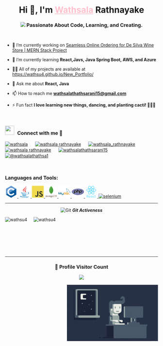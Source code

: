 

<h1 align="center">Hi 👋, I'm <a href="https://100rabhcsmc.github.io/Me.io/" target="_blank" style="color:pink;">Wathsala</a> Rathnayake</h1>

 


<h3 align="center">  <picture><img src = "https://github.com/7oSkaaa/7oSkaaa/blob/main/Images/about_me.gif?raw=true" width = 50px></picture> Passionate About Code, Learning, and Creating. </h3>


 </br>

- 🔭 I’m currently working on [Seamless Online Ordering for De Silva Wine Store | MERN Stack Project](https://github.com/ZNilakshi/Capstone-Project.git)

- 🌱 I’m currently learning **React,Javs, Java Spring Boot, AWS, and Azure**

- 👨‍💻 All of my projects are available at https://wathsu4.github.io/New_Portfolio/

- 💬 Ask me about **React, Java**

- 📫 How to reach me **wathsalathathsarani15@gmail.com**

- ⚡ Fun fact **I love learning new things, dancing, and planting cacti! 🌵💃🚀**

  </br>
 
<h3 align="left" > <img src="https://media.giphy.com/media/iY8CRBdQXODJSCERIr/giphy.gif" width="30" height="30" style="margin-right: 10px;">Connect with me 🤝 </h3>

<p align="left">
  <a href="https://x.com/Wathsu4?s=09" target="blank"><img align="center" src="https://raw.githubusercontent.com/rahuldkjain/github-profile-readme-generator/master/src/images/icons/Social/twitter.svg" alt="wathsala" height="30" width="40" style="margin-right: 20px;" /></a>
  <a href="https://www.linkedin.com/in/wathsala-rathnayake-897451294?utm_source=share&utm_campaign=share_via&utm_content=profile&utm_medium=android_app" target="blank"><img align="center" src="https://raw.githubusercontent.com/rahuldkjain/github-profile-readme-generator/master/src/images/icons/Social/linked-in-alt.svg" alt="wathsala rathnayake" height="30" width="40" style="margin-right: 20px;" /></a>
  <a href="https://stackoverflow.com/users/27259391/wathsala-rathnayake" target="blank"><img align="center" src="https://raw.githubusercontent.com/rahuldkjain/github-profile-readme-generator/master/src/images/icons/Social/stack-overflow.svg" alt="wathsala_rathnayake" height="30" width="40" style="margin-right: 20px;" /></a>
  <a href="https://www.facebook.com/share/1BmeFVTkbg/" target="blank"><img align="center" src="https://raw.githubusercontent.com/rahuldkjain/github-profile-readme-generator/master/src/images/icons/Social/facebook.svg" alt="wathsala rathnayake" height="30" width="40" style="margin-right: 20px;" /></a>
  <a href="https://www.instagram.com/wathsalathathsarani15?igsh=YzRvMjZ4bGxpY2Jw" target="blank"><img align="center" src="https://raw.githubusercontent.com/rahuldkjain/github-profile-readme-generator/master/src/images/icons/Social/instagram.svg" alt="wathsalathathsarani15" height="30" width="40" style="margin-right: 20px;" /></a>
  <a href="https://www.hackerrank.com/profile/wathsalathathsa1" target="blank"><img align="center" src="https://raw.githubusercontent.com/rahuldkjain/github-profile-readme-generator/master/src/images/icons/Social/hackerrank.svg" alt="@wathsalathathsa1" height="30" width="40" style="margin-right: 20px;" /></a>
</p>



 </br>
<h3 align="left">Languages and Tools:</h3>
<p align="left"> <a href="https://www.cprogramming.com/" target="_blank" rel="noreferrer"> <img src="https://raw.githubusercontent.com/devicons/devicon/master/icons/c/c-original.svg" alt="c" width="40" height="40"/> </a> <a href="https://www.java.com" target="_blank" rel="noreferrer"> <img src="https://raw.githubusercontent.com/devicons/devicon/master/icons/java/java-original.svg" alt="java" width="40" height="40"/> </a> <a href="https://developer.mozilla.org/en-US/docs/Web/JavaScript" target="_blank" rel="noreferrer"> <img src="https://raw.githubusercontent.com/devicons/devicon/master/icons/javascript/javascript-original.svg" alt="javascript" width="40" height="40"/> </a> <a href="https://www.mongodb.com/" target="_blank" rel="noreferrer"> <img src="https://raw.githubusercontent.com/devicons/devicon/master/icons/mongodb/mongodb-original-wordmark.svg" alt="mongodb" width="40" height="40"/> </a> <a href="https://www.mysql.com/" target="_blank" rel="noreferrer"> <img src="https://raw.githubusercontent.com/devicons/devicon/master/icons/mysql/mysql-original-wordmark.svg" alt="mysql" width="40" height="40"/> </a> <a href="https://www.php.net" target="_blank" rel="noreferrer"> <img src="https://raw.githubusercontent.com/devicons/devicon/master/icons/php/php-original.svg" alt="php" width="40" height="40"/> </a> <a href="https://reactjs.org/" target="_blank" rel="noreferrer"> <img src="https://raw.githubusercontent.com/devicons/devicon/master/icons/react/react-original-wordmark.svg" alt="react" width="40" height="40"/> </a> <a href="https://www.selenium.dev" target="_blank" rel="noreferrer"> <img src="https://raw.githubusercontent.com/detain/svg-logos/780f25886640cef088af994181646db2f6b1a3f8/svg/selenium-logo.svg" alt="selenium" width="40" height="40"/> </a> </p>


<hr>

<p align="center">
 <img src="https://media.giphy.com/media/W5eoZHPpUx9sapR0eu/giphy.gif" width="30px" alt="Git"/>&nbsp;<i><b>Git Activeness</b></i></p>
 
<p><img align="left" src="https://github-readme-stats.vercel.app/api/top-langs?username=wathsu4&show_icons=true&locale=en&layout=compact&theme=chartreuse-dark" alt="wathsu4" /></p>
<p>&nbsp;<img align="right" src="https://github-readme-stats.vercel.app/api?username=wathsu4&show_icons=true&locale=en&theme=chartreuse-dark" alt="wathsu4" width="410" /></p>
<br><br><br><br><br>

<hr>

<div align=center>
  <h3><b>📍 Profile Visitor Count</b></h3>
</div>
    
<!-- retro visitor counter -->  
<p align="center" >   
  <img src="https://profile-counter.glitch.me/wathsu4/count.svg" />  
</p><img alt="Night Coding" src="https://raw.githubusercontent.com/AVS1508/AVS1508/master/assets/Night-Coding.gif" align="right"/> 


